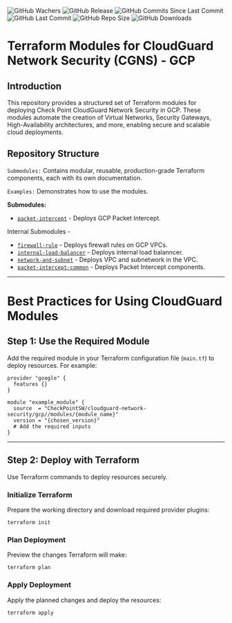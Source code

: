 ![GitHub Wachers](https://img.shields.io/github/watchers/CheckPointSW/terraform-azure-cloudguard-network-security)
![GitHub Release](https://img.shields.io/github/v/release/CheckPointSW/terraform-azure-cloudguard-network-security)
![GitHub Commits Since Last Commit](https://img.shields.io/github/commits-since/CheckPointSW/terraform-azure-cloudguard-network-security/latest/master)
![GitHub Last Commit](https://img.shields.io/github/last-commit/CheckPointSW/terraform-azure-cloudguard-network-security/master)
![GitHub Repo Size](https://img.shields.io/github/repo-size/CheckPointSW/terraform-azure-cloudguard-network-security)
![GitHub Downloads](https://img.shields.io/github/downloads/CheckPointSW/terraform-azure-cloudguard-network-security/total)

# Terraform Modules for CloudGuard Network Security (CGNS) - GCP


## Introduction
This repository provides a structured set of Terraform modules for deploying Check Point CloudGuard Network Security in GCP. These modules automate the creation of Virtual Networks, Security Gateways, High-Availability architectures, and more, enabling secure and scalable cloud deployments.

## Repository Structure
`Submodules:` Contains modular, reusable, production-grade Terraform components, each with its own documentation.

`Examples:` Demonstrates how to use the modules.

 
**Submodules:**
* [`packet-intercept`](https://registry.terraform.io/modules/chkp-olgami/olgami/gcp/latest/submodules/packet-intercept) - Deploys GCP Packet Intercept.

Internal Submodules - 

* [`firewall-rule`](https://registry.terraform.io/modules/chkp-olgami/olgami/gcp/latest/submodules/firewall-rule) - Deploys firewall rules on GCP VPCs.
* [`internal-load-balancer`](https://registry.terraform.io/modules/chkp-olgami/olgami/gcp/latest/submodules/internal-load-balancer) - Deploys internal load balanncer.
* [`network-and-subnet`](https://registry.terraform.io/modules/chkp-olgami/olgami/gcp/latest/submodules/network-and-subnet) - Deploys VPC and subnetwork in the VPC.
* [`packet-intercept-common`](https://registry.terraform.io/modules/chkp-olgami/olgami/gcp/latest/submodules/packet-intercept-common) - Deploys Packet Intercept components.


***

# Best Practices for Using CloudGuard Modules

## Step 1: Use the Required Module
Add the required module in your Terraform configuration file (`main.tf`) to deploy resources. For example:

```hcl
provider "google" {
  features {}
}

module "example_module" {
  source  = "CheckPointSW/cloudguard-network-security/gcp//modules/{module_name}"
  version = "{chosen_version}"
  # Add the required inputs
}
```
---

## Step 2: Deploy with Terraform
Use Terraform commands to deploy resources securely.

### Initialize Terraform
Prepare the working directory and download required provider plugins:
```hcl
terraform init
```

### Plan Deployment
Preview the changes Terraform will make:
```hcl
terraform plan
```
### Apply Deployment
Apply the planned changes and deploy the resources:
```hcl
terraform apply
```